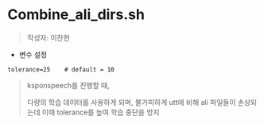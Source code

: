 # Combine_ali_dirs.sh

> 작성자: 이찬현

- 변수 설정

```shell
tolerance=25	# default = 10
```

> ksponspeech를 진행할 때,
>
> 다량의 학습 데이터를 사용하게 되며, 불가피하게 utt에 비해 ali 파일들이 손상되는데 이때 tolerance를 높여 학습 중단을 방지